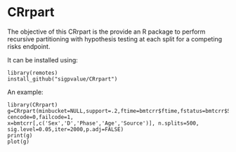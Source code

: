 # CRrpart

The objective of this CRrpart is the provide an R package to perform recursive partitioning with hypothesis testing at each split for a competing risks endpoint.

It can be installed using:
```
library(remotes)
install_github("sigpvalue/CRrpart")
```

An example:

```
library(CRrpart)
g=CRrpart(minbucket=NULL,support=.2,ftime=bmtcrr$ftime,fstatus=bmtcrr$Status, cencode=0,failcode=1,
x=bmtcrr[,c('Sex','D','Phase','Age','Source')], n.splits=500, sig.level=0.05,iter=2000,p.adj=FALSE)
print(g)
plot(g)
```
